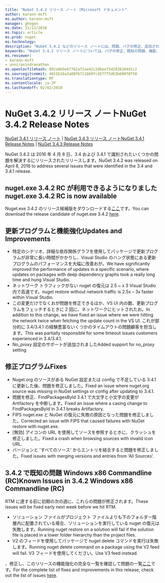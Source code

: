 ```yaml
---
title: "NuGet 3.4.2 リリース ノート |Microsoft ドキュメント"
author: karann-msft
ms.author: karann-msft
manager: ghogen
ms.date: 11/11/2016
ms.topic: article
ms.prod: nuget
ms.technology: 
description: "NuGet 3.4.2 などのリリース ノートには、問題、バグの修正、追加された機能、および Dcr が知られています。"
keywords: "NuGet 3.4.2 リリース ノートについては、バグの修正、既知の問題、機能、Dcr を追加します。"
ms.reviewer:
- karann-msft
- unniravindranathan
ms.openlocfilehash: 892a965e67762af2ae42c2d6ee75d2838104d1c2
ms.sourcegitcommit: 4651b16a3a08f6711669fc4577f5d63b600f8f58
ms.translationtype: MT
ms.contentlocale: ja-JP
ms.lasthandoff: 02/02/2018
---
```

# <a name="nuget-342-release-notes"></a><span data-ttu-id="d84a4-104">NuGet 3.4.2 リリース ノート</span><span class="sxs-lookup"><span data-stu-id="d84a4-104">NuGet 3.4.2 Release Notes</span></span>

<span data-ttu-id="d84a4-105">[NuGet 3.4.1 リリース ノート](../release-notes/nuget-3.4.1.md) | [NuGet 3.4.3 リリース ノート](../release-notes/nuget-3.4.3.md)</span><span class="sxs-lookup"><span data-stu-id="d84a4-105">[NuGet 3.4.1 Release Notes](../release-notes/nuget-3.4.1.md) | [NuGet 3.4.3 Release Notes](../release-notes/nuget-3.4.3.md)</span></span>

<span data-ttu-id="d84a4-106">NuGet 3.4.2 は 2016 年 4 月 8 日、3.4 および 3.4.1 で識別されたいくつかの問題を解決するにリリースされたリリースします。</span><span class="sxs-lookup"><span data-stu-id="d84a4-106">NuGet 3.4.2 was released on April 8, 2016 to address several issues that were identified in the 3.4 and 3.4.1 release.</span></span>

## <a name="nugetexe-342-rc-is-now-available"></a><span data-ttu-id="d84a4-107">nuget.exe 3.4.2 RC が利用できるようになりました</span><span class="sxs-lookup"><span data-stu-id="d84a4-107">nuget.exe 3.4.2 RC is now available</span></span>

<span data-ttu-id="d84a4-108">Nuget.exe 3.4.2 のリリース候補版をダウンロードする[ここ](https://dist.nuget.org/index.html)です。</span><span class="sxs-lookup"><span data-stu-id="d84a4-108">You can download the release candidate of nuget.exe 3.4.2 [here](https://dist.nuget.org/index.html).</span></span>

## <a name="updates-and-improvements"></a><span data-ttu-id="d84a4-109">更新プログラムと機能強化</span><span class="sxs-lookup"><span data-stu-id="d84a4-109">Updates and Improvements</span></span>

* <span data-ttu-id="d84a4-110">特定のシナリオ、詳細な依存関係グラフを使用してパッケージで更新プログラムが非常に長い時間がかかりし、Visual Studio のハング状態にある更新プログラムのパフォーマンスを大幅に改善おが。</span><span class="sxs-lookup"><span data-stu-id="d84a4-110">We have significantly improved the performance of updates in a specific scenario, where updates on packages with deep dependency graphs took a really long time and hung Visual Studio.</span></span>
* <span data-ttu-id="d84a4-111">ネットワーク トラフィックがない nuget の復元は 2.5 ~ x 3 Visual Studio 内で高速です。</span><span class="sxs-lookup"><span data-stu-id="d84a4-111">nuget restore without network traffic is 2.5x – 3x faster within Visual Studio.</span></span>
* <span data-ttu-id="d84a4-112">この変更だけでなくおが問題を修正できるほか、VS UI 内の数、更新プログラムをフェッチするときに 2 回に、ネットワークにヒットされたお。</span><span class="sxs-lookup"><span data-stu-id="d84a4-112">In addition to this change, we have fixed an issue where we were hitting the network twice when fetching the update count in the VS UI.</span></span> <span data-ttu-id="d84a4-113">これが部分的に 3.4/3.4.1 の経験豊富ないくつかのタイムアウトの問題顧客を担当します。</span><span class="sxs-lookup"><span data-stu-id="d84a4-113">This was partially responsible for some timeout issues customers experienced in 3.4/3.4.1.</span></span>
* <span data-ttu-id="d84a4-114">No_proxy 設定のサポートが追加されました</span><span class="sxs-lookup"><span data-stu-id="d84a4-114">Added support for no_proxy setting</span></span>

## <a name="fixes"></a><span data-ttu-id="d84a4-115">修正プログラム</span><span class="sxs-lookup"><span data-stu-id="d84a4-115">Fixes</span></span>

* <span data-ttu-id="d84a4-116">Nuget.org のソースがある NuGet 設定または config で不足している 3.4.1 に更新した後、問題を修正しました。</span><span class="sxs-lookup"><span data-stu-id="d84a4-116">Fixed an issue where nuget.org source was missing in NuGet settings or config after updating to 3.4.1.</span></span>
* <span data-ttu-id="d84a4-117">問題を修正、FindPackagesById 3.4.1 で大文字と小文字の変更が Artifactory を中断します。</span><span class="sxs-lookup"><span data-stu-id="d84a4-117">Fixed an issue where a casing change to FindPackagesById in 3.4.1 breaks Artifactory.</span></span>
* <span data-ttu-id="d84a4-118">FIPS nuget.exe と NuGet の復元に失敗の原因となった問題を修正しました。</span><span class="sxs-lookup"><span data-stu-id="d84a4-118">Corrected an issue with FIPS that caused failures with NuGet restore with nuget.exe.</span></span>
* <span data-ttu-id="d84a4-119">[無効] アイコンの URL を使用してソースを参照するときに、クラッシュを修正しました。</span><span class="sxs-lookup"><span data-stu-id="d84a4-119">Fixed a crash when browsing sources with invalid icon URL.</span></span>
* <span data-ttu-id="d84a4-120">バージョンと 'すべてのソース' からエントリを結合すると問題を修正しました。</span><span class="sxs-lookup"><span data-stu-id="d84a4-120">Fixed issues with merging versions and entries from 'All Sources'.</span></span>

## <a name="known-issues-in-342-windows-x86-commandline-rc"></a><span data-ttu-id="d84a4-121">3.4.2 で既知の問題 Windows x86 Commandline (RC)</span><span class="sxs-lookup"><span data-stu-id="d84a4-121">Known Issues in 3.4.2 Windows x86 Commandline (RC)</span></span>

<span data-ttu-id="d84a4-122">RTM に達する前に初期の次の週に、これらの問題が修正されます。</span><span class="sxs-lookup"><span data-stu-id="d84a4-122">These issues will be fixed early next week before we hit RTM.</span></span>

*  <span data-ttu-id="d84a4-123">ソリューション ファイルがプロジェクト ファイルよりも下のフォルダー階層内に配置されている場合、ソリューションを実行している nuget の復元は失敗します。</span><span class="sxs-lookup"><span data-stu-id="d84a4-123">Running nuget restore on a solution will fail if the solution file is placed in a lower folder hierarchy than the project files.</span></span>
*  <span data-ttu-id="d84a4-124">V2 のフィードを使用してパッケージで nuget delete コマンドを実行は失敗します。</span><span class="sxs-lookup"><span data-stu-id="d84a4-124">Running nuget delete command on a package using the V2 feed will fail.</span></span> <span data-ttu-id="d84a4-125">V3 フィードを使用してください。</span><span class="sxs-lookup"><span data-stu-id="d84a4-125">Use V3 feed instead.</span></span>


<span data-ttu-id="d84a4-126">、修正し、このリリースの機能強化の完全な一覧を確認して問題の一覧[ここ](https://github.com/NuGet/Home/issues?utf8=%E2%9C%93&q=is%3Aissue+milestone%3A3.4.2++is%3Aclosed+)です。</span><span class="sxs-lookup"><span data-stu-id="d84a4-126">For the complete list of fixes and improvements in this release, check out the list of issues [here](https://github.com/NuGet/Home/issues?utf8=%E2%9C%93&q=is%3Aissue+milestone%3A3.4.2++is%3Aclosed+).</span></span>